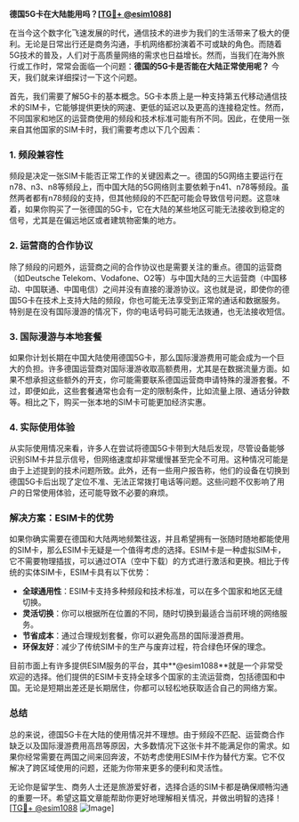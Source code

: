 **德国5G卡在大陆能用吗？[[TG💪+ @esim1088](https://t.me/s/esim1088)]**

在当今这个数字化飞速发展的时代，通信技术的进步为我们的生活带来了极大的便利。无论是日常出行还是商务沟通，手机网络都扮演着不可或缺的角色。而随着5G技术的普及，人们对于高质量网络的需求也日益增长。然而，当我们在海外旅行或工作时，常常会面临一个问题：**德国的5G卡是否能在大陆正常使用呢？** 今天，我们就来详细探讨一下这个问题。

首先，我们需要了解5G卡的基本概念。5G卡本质上是一种支持第五代移动通信技术的SIM卡，它能够提供更快的网速、更低的延迟以及更高的连接稳定性。然而，不同国家和地区的运营商使用的频段和技术标准可能有所不同。因此，在使用一张来自其他国家的SIM卡时，我们需要考虑以下几个因素：

### **1. 频段兼容性**
频段是决定一张SIM卡能否正常工作的关键因素之一。德国的5G网络主要运行在n78、n3、n8等频段上，而中国大陆的5G网络则主要依赖于n41、n78等频段。虽然两者都有n78频段的支持，但其他频段的不匹配可能会导致信号问题。这意味着，如果你购买了一张德国的5G卡，它在大陆的某些地区可能无法接收到稳定的信号，尤其是在偏远地区或者建筑物密集的地方。

### **2. 运营商的合作协议**
除了频段的问题外，运营商之间的合作协议也是需要关注的重点。德国的运营商（如Deutsche Telekom、Vodafone、O2等）与中国大陆的三大运营商（中国移动、中国联通、中国电信）之间并没有直接的漫游协议。这也就是说，即使你的德国5G卡在技术上支持大陆的频段，你也可能无法享受到正常的通话和数据服务。特别是在没有国际漫游的情况下，你的电话号码可能无法拨通，也无法接收短信。

### **3. 国际漫游与本地套餐**
如果你计划长期在中国大陆使用德国5G卡，那么国际漫游费用可能会成为一个巨大的负担。许多德国运营商对国际漫游收取高额费用，尤其是在数据流量方面。如果不想承担这些额外的开支，你可能需要联系德国运营商申请特殊的漫游套餐。不过，即便如此，这些套餐通常也会有一定的限制条件，比如流量上限、通话分钟数等。相比之下，购买一张本地的SIM卡可能更加经济实惠。

### **4. 实际使用体验**
从实际使用情况来看，许多人在尝试将德国5G卡带到大陆后发现，尽管设备能够识别SIM卡并显示信号，但网络速度却非常缓慢甚至完全不可用。这种情况可能是由于上述提到的技术问题所致。此外，还有一些用户报告称，他们的设备在切换到德国5G卡后出现了定位不准、无法正常拨打电话等问题。这些问题不仅影响了用户的日常使用体验，还可能导致不必要的麻烦。

### **解决方案：ESIM卡的优势**
如果你确实需要在德国和大陆两地频繁往返，并且希望拥有一张随时随地都能使用的SIM卡，那么ESIM卡无疑是一个值得考虑的选择。ESIM卡是一种虚拟SIM卡，它不需要物理插拔，可以通过OTA（空中下载）的方式进行激活和更换。相比于传统的实体SIM卡，ESIM卡具有以下优势：

- **全球通用性**：ESIM卡支持多种频段和技术标准，可以在多个国家和地区无缝切换。
- **灵活切换**：你可以根据所在位置的不同，随时切换到最适合当前环境的网络服务。
- **节省成本**：通过合理规划套餐，你可以避免高昂的国际漫游费用。
- **环保友好**：减少了传统SIM卡的生产与废弃过程，符合绿色环保的理念。

目前市面上有许多提供ESIM服务的平台，其中**@esim1088**就是一个非常受欢迎的选择。他们提供的ESIM卡支持全球多个国家的主流运营商，包括德国和中国。无论是短期出差还是长期居住，你都可以轻松地获取适合自己的网络方案。

### **总结**
总的来说，德国5G卡在大陆的使用情况并不理想。由于频段不匹配、运营商合作缺乏以及国际漫游费用高昂等原因，大多数情况下这张卡并不能满足你的需求。如果你经常需要在两国之间来回奔波，不妨考虑使用ESIM卡作为替代方案。它不仅解决了跨区域使用的问题，还能为你带来更多的便利和灵活性。

无论你是留学生、商务人士还是旅游爱好者，选择合适的SIM卡都是确保顺畅沟通的重要一环。希望这篇文章能帮助你更好地理解相关情况，并做出明智的选择！[[TG💪+ @esim1088](https://t.me/s/esim1088) ![Image](https://i.postimg.cc/4NQfJmqS/Snipaste-2025-05-13-00-14-12.png)]